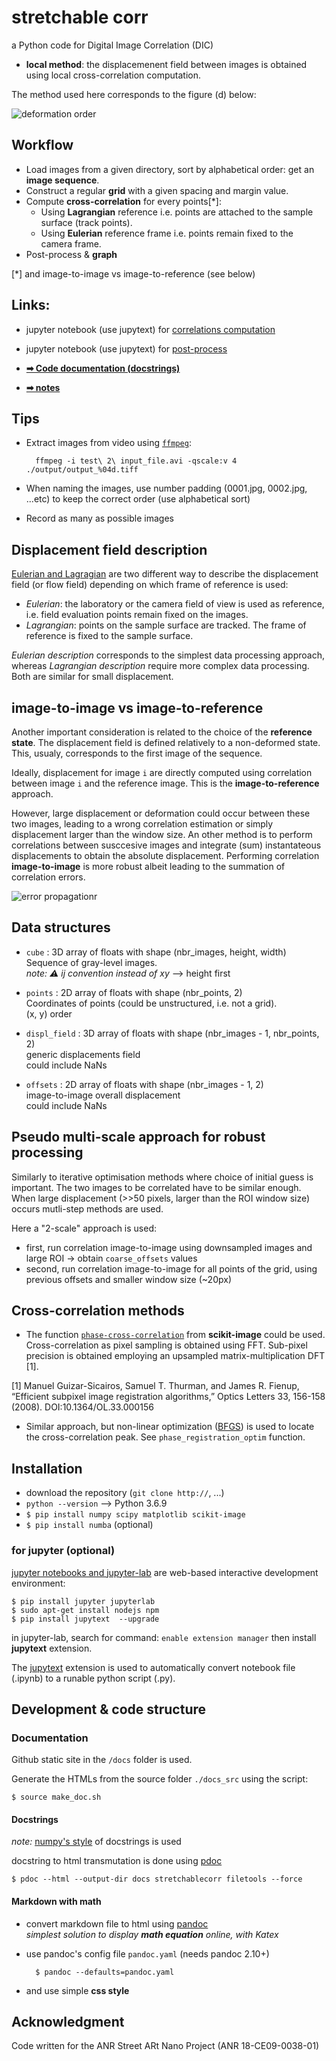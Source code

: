 # stretchable corr

a Python code for Digital Image Correlation (DIC)

- **local method**: the displacemenent field between images is obtained using local cross-correlation computation.

The method used here corresponds to the figure (d) below:

![deformation order](./schema/def_states.png)


## Workflow

- Load images from a given directory, sort by alphabetical order: get an **image sequence**.
- Construct a regular **grid** with a given spacing and margin value.
- Compute **cross-correlation** for every points[*]:
  * Using **Lagrangian** reference i.e. points are attached to the sample surface (track points).
  * Using **Eulerian** reference frame i.e. points remain fixed to the camera frame.
- Post-process & **graph**

[*] and image-to-image vs image-to-reference (see below)


## Links:

* jupyter notebook (use jupytext) for [correlations computation](https://github.com/xdze2/stretchablecorr/blob/master/run_corr.ipynb)
* jupyter notebook (use jupytext) for [post-process](https://github.com/xdze2/stretchablecorr/blob/master/post_process.ipynb)


* [**➡ Code documentation (docstrings)**](https://xdze2.github.io/stretchablecorr/stretchablecorr/index.html)
* [**➡ notes**](https://xdze2.github.io/stretchablecorr/)



## Tips 

- Extract images from video using [`ffmpeg`](https://ffmpeg.org/):

        ffmpeg -i test\ 2\ input_file.avi -qscale:v 4  ./output/output_%04d.tiff

- When naming the images, use number padding (0001.jpg, 0002.jpg, ...etc) to keep the correct order (use alphabetical sort)

- Record as many as possible images

## Displacement field description 

[Eulerian and Lagragian](https://en.wikipedia.org/wiki/Lagrangian_and_Eulerian_specification_of_the_flow_field) are two different way to describe the displacement field (or flow field) depending on which frame of reference is used:
- *Eulerian*: the laboratory or the camera field of view is used as reference, i.e. field evaluation points remain fixed on the images.
- *Lagrangian*: points on the sample surface are tracked. The frame of reference is fixed to the sample surface.

_Eulerian description_ corresponds to the simplest data processing approach, whereas _Lagrangian description_ require more complex data processing. Both are similar for small displacement.

## image-to-image vs image-to-reference

Another important consideration is related to the choice of the **reference state**. The displacement field is defined relatively to a non-deformed state. This, usualy, corresponds to the first image of the sequence.

Ideally, displacement for image `i` are directly computed using correlation between image `i` and the reference image. This is the **image-to-reference** approach.

However, large displacement or deformation could occur between these two images, leading to a wrong correlation estimation or simply displacement larger than the window size. An other method is to perform correlations between susccesive images and integrate (sum) instantateous displacements to obtain the absolute displacement. Performing correlation **image-to-image** is more robust albeit leading to the summation of correlation errors.

![error propagationr](./schema/sch_error_propagation.png)



## Data structures

* `cube` : 3D array of floats with shape (nbr_images, height, width)  
    Sequence of gray-level images.  
    _note: ⚠ ij convention instead of xy_ --> height first

* `points` : 2D array of floats with shape (nbr_points, 2)  
    Coordinates of points (could be unstructured, i.e. not a grid).  
    (x, y) order

* `displ_field` : 3D array of floats with shape (nbr_images - 1, nbr_points, 2)  
    generic displacements field  
    could include NaNs

* `offsets` : 2D array of floats with shape (nbr_images - 1, 2)   
    image-to-image overall displacement  
    could include NaNs


## Pseudo multi-scale approach for robust processing

Similarly to iterative optimisation methods where choice of initial guess is important. The two images to be correlated have to be similar enough. When large displacement (>>50 pixels, larger than the ROI window size) occurs mutli-step methods are used.

Here a "2-scale" approach is used:

* first, run correlation image-to-image using downsampled images and large ROI → obtain `coarse_offsets` values
* second, run correlation image-to-image for all points of the grid, using previous offsets and smaller window size (~20px) 


## Cross-correlation methods

- The function [`phase-cross-correlation`](https://scikit-image.org/docs/stable/api/skimage.registration.html#phase-cross-correlation) from **scikit-image** could be used. Cross-correlation as pixel sampling is obtained using FFT. Sub-pixel precision is obtained employing an upsampled matrix-multiplication DFT [1].

[1] Manuel Guizar-Sicairos, Samuel T. Thurman, and James R. Fienup, “Efficient subpixel image registration algorithms,” Optics Letters 33, 156-158 (2008). DOI:10.1364/OL.33.000156

- Similar approach, but non-linear optimization ([BFGS](https://en.wikipedia.org/wiki/Broyden%E2%80%93Fletcher%E2%80%93Goldfarb%E2%80%93Shanno_algorithm)) is used to locate the cross-correlation peak. See `phase_registration_optim` function.


## Installation

- download the repository (`git clone http://`, ...)
- `python --version` --> Python 3.6.9
- `$ pip install numpy scipy matplotlib scikit-image`
- `$ pip install numba` (optional) 


### for jupyter (optional) 

[jupyter notebooks and jupyter-lab](https://jupyter.org/) are web-based interactive development environment:

    $ pip install jupyter jupyterlab
    $ sudo apt-get install nodejs npm
    $ pip install jupytext  --upgrade

in jupyter-lab, search for command: `enable extension manager` then install **jupytext** extension.

The [jupytext](https://github.com/mwouts/jupytext) extension is used to automatically convert notebook file (.ipynb) to a runable python script (.py).


## Development & code structure

### Documentation

Github static site in the `/docs` folder is used.

Generate the HTMLs from the source folder `./docs_src` using the script:

    $ source make_doc.sh

#### Docstrings

_note:_ [numpy's style](https://numpydoc.readthedocs.io/en/latest/format.html#docstring-standard) of docstrings is used

docstring to html transmutation is done using [pdoc](https://pdoc3.github.io/pdoc/)

    $ pdoc --html --output-dir docs stretchablecorr filetools --force

#### Markdown with math

* convert markdown file to html using [pandoc](https://pandoc.org/MANUAL.html)  
_simplest solution to display **math equation** online, with Katex_


* use pandoc's config file `pandoc.yaml` (needs pandoc 2.10+)

        $ pandoc --defaults=pandoc.yaml

* and use simple **css style**


## Acknowledgment

Code written for the ANR Street ARt Nano Project (ANR 18-CE09-0038-01)
